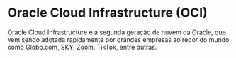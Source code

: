 # Oracle Cloud Infrastructure (OCI)

Oracle Cloud Infrastructure é a segunda geração de nuvem da Oracle, que vem sendo adotada rapidamente por grandes empresas ao redor do mundo como Globo.com, SKY, Zoom, TikTok, entre outras.​
